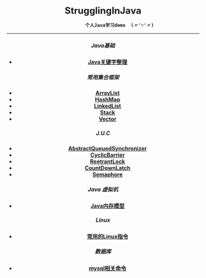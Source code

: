 <center>  <font size=5> <b>  StrugglingInJava<b> </font>  <center>

                个人Java学习demo  (〃'▽'〃)

---

  ##### Java基础

  - [Java关键字整理](https://github.com/CheNbXxx/java-demos/wiki/Java关键字整理)

  ##### 常用集合框架

  - [ArrayList](https://github.com/CheNbXxx/java-demos/wiki/ArrayList)
  - [HashMap](https://github.com/CheNbXxx/java-demos/wiki/HashMap)
  - [LinkedList](https://github.com/CheNbXxx/java-demos/wiki/LinkedList)
  - [Stack](https://github.com/CheNbXxx/java-demos/wiki/Stack)
  - [Vector](https://github.com/CheNbXxx/java-demos/wiki/Vector)

  ##### J.U.C

  - [AbstractQueuedSynchronizer](https://github.com/CheNbXxx/java-demos/wiki/AbstractQueuedSynchronizer)
  - [CyclicBarrier](https://github.com/CheNbXxx/java-demos/wiki/CyclicBarrier)
  - [ReetrantLock](https://github.com/CheNbXxx/java-demos/wiki/ReetrantLock)
  - [CountDownLatch](https://github.com/CheNbXxx/java-demos/wiki/CountDownLatch)
  - [Semaphore](https://github.com/CheNbXxx/java-demos/wiki/Semaphore)

  ##### Java 虚拟机

  - [Java内存模型](https://github.com/CheNbXxx/java-demos/wiki/Java内存模型)

  ##### Linux

  - [常用的Linux指令](https://github.com/CheNbXxx/java-demos/wiki/常用的Linux指令)

  ##### 数据库

  - [mysql相关命令](https://github.com/CheNbXxx/java-demos/wiki/Mysql)

